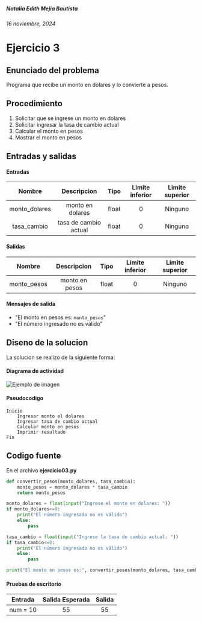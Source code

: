 ##### Natalia Edith Mejia Bautista 
###### 16 noviembre, 2024

# Ejercicio 3

## Enunciado del problema
Programa que recibe un monto en dolares y lo convierte a pesos.

## Procedimiento 
1. Solicitar que se ingrese un monto en dolares
2. Solicitar ingresar la tasa de cambio actual
3. Calcular el monto en pesos
4. Mostrar el monto en pesos


## Entradas y salidas
#### Entradas
| Nombre  | Descripcion  | Tipo | Limite inferior | Limite superior |
|:-------------:|:---------------:| :-------------:|:---------:|:---------:|
| monto_dolares | monto en dolares | float | 0 | Ninguno |
| tasa_cambio | tasa de cambio actual | float | 0 | Ninguno |

#### Salidas
| Nombre  | Descripcion  | Tipo | Limite inferior | Limite superior |
|:-------------:|:---------------:| :-------------:|:---------:|:---------:|
| monto_pesos | monto en pesos | float | 0 | Ninguno |

#### Mensajes de salida
- "El monto en pesos es: `monto_pesos`"
- "El número ingresado no es válido"

## Diseno de la solucion 
La solucion se realizo de la siguiente forma:
#### Diagrama de actividad
![Ejemplo de imagen](https://ejemplo.com/imagen.png)


#### Pseudocodigo
```plaintext
Inicio
    Ingresar monto el dolares
    Ingresar tasa de cambio actual
    Calcular monto en pesos 
    Imprimir resultado
Fin
```

## Codigo fuente
En el archivo **ejercicio03.py**
```python
def convertir_pesos(monto_dolares, tasa_cambio):
    monto_pesos = monto_dolares * tasa_cambio
    return monto_pesos

monto_dolares = float(input("Ingrese el monto en dolares: "))
if monto_dolares<=0:
    print("El número ingresado no es válido")
    else:
        pass

tasa_cambio = float(input("Ingrese la tasa de cambio actual: "))
if tasa_cambio<=0:
    print("El número ingresado no es válido")
    else:
        pass

print("El monto en pesos es:", convertir_pesos(monto_dolares, tasa_cambio))
```

#### Pruebas de escritorio
| Entrada | Salida Esperada | Salida |
|:-------------:|:---------------:| :-------------:|
| num = 10 | 55 |55 |